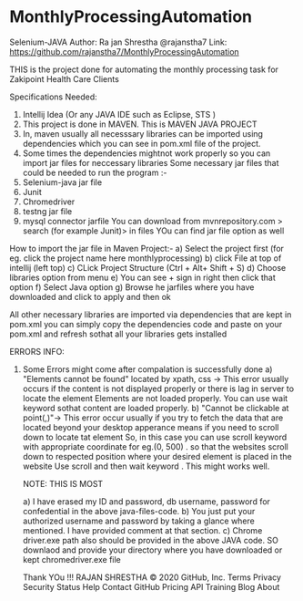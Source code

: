 # MonthlyProcessingAutomation
Selenium-JAVA
Author: Ra jan Shrestha
@rajanstha7 
Link: https://github.com/rajanstha7/MonthlyProcessingAutomation

  
THIS is the project done for automating the monthly processing task for Zakipoint Health Care Clients

Specifications Needed:
1) Intellij Idea (Or any JAVA IDE such as Eclipse, STS )
2) This project is done in MAVEN. This is MAVEN JAVA PROJECT
3) In, maven usually all necesssary libraries can be imported using dependencies which you can see in pom.xml file of the project.
4) Some times the dependencies mightnot work properly so you can import jar files for neccessary libraries
 Some necessary jar files that could be needed to run the program :-
 1) Selenium-java jar file
 2) Junit
 3) Chromedriver
 4) testng jar file
 5) mysql connector jarfile
  You can download from mvnrepository.com > search (for example Junit)> in files YOu can find jar file option as well

  How to import the jar file in Maven Project:-
  a) Select the project first (for eg. click the project name here monthlyprocessing)
  b) click File at top of intellij (left top)
  c) CLick Project Structure (Ctrl + Alt+ Shift + S)
  d) Choose libraries option from menu
  e) You can see + sign in right then click that option
  f) Select Java option
  g) Browse he jarfiles where you have downloaded and click to apply and then ok

  All other necessary libraries are imported via dependencies that are kept in pom.xml you can simply copy the dependencies code and paste on your pom.xml and refresh sothat all your libraries gets installed

ERRORS INFO:
1) Some Errors might come after compalation is successfully done
    a) "Elements cannot be found" located by xpath, css -> This error usually occurs if the content is not displayed properly or there is lag in server to locate the element
        Elements are not loaded properly. You can use wait keyword sothat content are loaded properly.
    b) "Cannot be clickable at point(,)"-> This error occur usually if you try to fetch the data that are located beyond your desktop apperance means if you need to scroll down to locate tat element
           So, in this case you can use scroll keyword with appropriate coordinate for eg.(0, 500) . so that the websites scroll down to respected position where your desired element is placed in the website
           Use scroll and then wait keyword . This might works well.

     NOTE: THIS IS MOST

     a) I have erased my ID and password, db username, password for confedential in the above java-files-code.
     b) You just put your authorized username and password by taking a glance where mentioned. I have provided comment at that section.
     c) Chrome driver.exe path also should be provided in the above JAVA code. SO downlaod and provide your directory where you have downloaded or kept chromedriver.exe file

     Thank YOu !!!
     RAJAN SHRESTHA
© 2020 GitHub, Inc.
Terms
Privacy
Security
Status
Help
Contact GitHub
Pricing
API
Training
Blog
About

